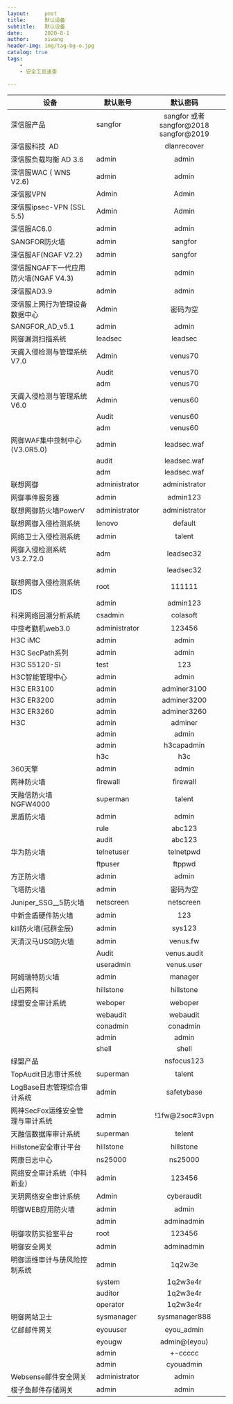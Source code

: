 ```yaml
---
layout:     post
title:      默认设备
subtitle:   默认设备
date:       2020-8-1
author:     xiwang
header-img: img/tag-bg-o.jpg
catalog: true
tags:
    - 
    - 安全工具速查

---
```


| 设备                                  | 默认账号      |               默认密码                |
| ------------------------------------- | ------------- | :-----------------------------------: |
| 深信服产品                            | sangfor       | sangfor 或者sangfor@2018 sangfor@2019 |
| 深信服科技 AD                         |               |              dlanrecover              |
| 深信服负载均衡 AD 3.6                 | admin         |                 admin                 |
| 深信服WAC ( WNS V2.6)                 | admin         |                 admin                 |
| 深信服VPN                             | Admin         |                 Admin                 |
| 深信服ipsec-VPN (SSL 5.5)             | Admin         |                 Admin                 |
| 深信服AC6.0                           | admin         |                 admin                 |
| SANGFOR防火墙                         | admin         |                sangfor                |
| 深信服AF(NGAF V2.2)                   | admin         |                sangfor                |
| 深信服NGAF下一代应用防火墙(NGAF V4.3) | admin         |                 admin                 |
| 深信服AD3.9                           | admin         |                 admin                 |
| 深信服上网行为管理设备数据中心        | Admin         |               密码为空                |
| SANGFOR_AD_v5.1                       | admin         |                 admin                 |
| 网御漏洞扫描系统                      | leadsec       |                leadsec                |
| 天阗入侵检测与管理系统 V7.0           | Admin         |                venus70                |
|                                       | Audit         |                venus70                |
|                                       | adm           |                venus70                |
| 天阗入侵检测与管理系统 V6.0           | Admin         |                venus60                |
|                                       | Audit         |                venus60                |
|                                       | adm           |                venus60                |
| 网御WAF集中控制中心(V3.0R5.0)         | admin         |              leadsec.waf              |
|                                       | audit         |              leadsec.waf              |
|                                       | adm           |              leadsec.waf              |
| 联想网御                              | administrator |             administrator             |
| 网御事件服务器                        | admin         |               admin123                |
| 联想网御防火墙PowerV                  | administrator |             administrator             |
| 联想网御入侵检测系统                  | lenovo        |                default                |
| 网络卫士入侵检测系统                  | admin         |                talent                 |
| 网御入侵检测系统V3.2.72.0             | adm           |               leadsec32               |
|                                       | admin         |               leadsec32               |
| 联想网御入侵检测系统IDS               | root          |                111111                 |
|                                       | admin         |               admin123                |
| 科来网络回溯分析系统                  | csadmin       |               colasoft                |
| 中控考勤机web3.0                      | administrator |                123456                 |
| H3C iMC                               | admin         |                 admin                 |
| H3C SecPath系列                       | admin         |                 admin                 |
| H3C S5120-SI                          | test          |                  123                  |
| H3C智能管理中心                       | admin         |                 admin                 |
| H3C ER3100                            | admin         |              adminer3100              |
| H3C ER3200                            | admin         |              adminer3200              |
| H3C ER3260                            | admin         |              adminer3260              |
| H3C                                   | admin         |                adminer                |
|                                       | admin         |                 admin                 |
|                                       | admin         |              h3capadmin               |
|                                       | h3c           |                  h3c                  |
| 360天擎                               | admin         |                 admin                 |
| 网神防火墙                            | firewall      |               firewall                |
| 天融信防火墙NGFW4000                  | superman      |                talent                 |
| 黑盾防火墙                            | admin         |                 admin                 |
|                                       | rule          |                abc123                 |
|                                       | audit         |                abc123                 |
| 华为防火墙                            | telnetuser    |               telnetpwd               |
|                                       | ftpuser       |                ftppwd                 |
| 方正防火墙                            | admin         |                 admin                 |
| 飞塔防火墙                            | admin         |               密码为空                |
| Juniper_SSG__5防火墙                  | netscreen     |               netscreen               |
| 中新金盾硬件防火墙                    | admin         |                  123                  |
| kill防火墙(冠群金辰)                  | admin         |                sys123                 |
| 天清汉马USG防火墙                     | admin         |               venus.fw                |
|                                       | Audit         |              venus.audit              |
|                                       | useradmin     |              venus.user               |
| 阿姆瑞特防火墙                        | admin         |                manager                |
| 山石网科                              | hillstone     |               hillstone               |
| 绿盟安全审计系统                      | weboper       |                weboper                |
|                                       | webaudit      |               webaudit                |
|                                       | conadmin      |               conadmin                |
|                                       | admin         |                 admin                 |
|                                       | shell         |                 shell                 |
| 绿盟产品                              |               |              nsfocus123               |
| TopAudit日志审计系统                  | superman      |                talent                 |
| LogBase日志管理综合审计系统           | admin         |              safetybase               |
| 网神SecFox运维安全管理与审计系统      | admin         |            !1fw@2soc#3vpn             |
| 天融信数据库审计系统                  | superman      |                telent                 |
| Hillstone安全审计平台                 | hillstone     |               hillstone               |
| 网康日志中心                          | ns25000       |                ns25000                |
| 网络安全审计系统（中科新业）          | admin         |                123456                 |
| 天玥网络安全审计系统                  | Admin         |              cyberaudit               |
| 明御WEB应用防火墙                     | admin         |                 admin                 |
|                                       | admin         |              adminadmin               |
| 明御攻防实验室平台                    | root          |                123456                 |
| 明御安全网关                          | admin         |              adminadmin               |
| 明御运维审计与册风险控制系统          | admin         |                1q2w3e                 |
|                                       | system        |               1q2w3e4r                |
|                                       | auditor       |               1q2w3e4r                |
|                                       | operator      |               1q2w3e4r                |
| 明御网站卫士                          | sysmanager    |             sysmanager888             |
| 亿邮邮件网关                          | eyouuser      |              eyou_admin               |
|                                       | eyougw        |             admin@(eyou)              |
|                                       | admin         |                +-ccccc                |
|                                       | admin         |               cyouadmin               |
| Websense邮件安全网关                  | administrator |                 admin                 |
| 梭子鱼邮件存储网关                    | admin         |                 admin                 |



